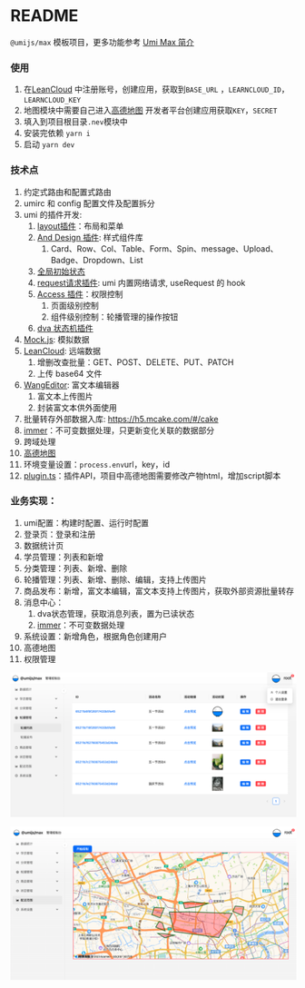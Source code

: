 # README

`@umijs/max` 模板项目，更多功能参考 [Umi Max 简介](https://umijs.org/docs/max/introduce)



### 使用

1. 在[LeanCloud](https://console-e1.leancloud.cn/apps/m5EfUDt71FM4z2asxZAcxAAV-9Nh9j0Va/storage/data/stu) 中注册账号，创建应用，获取到`BASE_URL` ，`LEARNCLOUD_ID`，`LEARNCLOUD_KEY`
2. 地图模块中需要自己进入[高德地图](https://lbs.amap.com/api/javascript-api/guide/abc/prepare) 开发者平台创建应用获取`KEY`，`SECRET`
3. 填入到项目根目录`.nev`模块中
4. 安装完依赖 `yarn i`
5. 启动 `yarn dev`



### 技术点

1. 约定式路由和配置式路由
2. umirc 和 config 配置文件及配置拆分
3. umi 的插件开发: 
   1. [layout插件](https://umijs.org/docs/max/layout-menu)：布局和菜单
   2. [And Design 插件](https://ant.design/components/overview-cn): 样式组件库
      1. Card、Row、Col、Table、Form、Spin、message、Upload、Badge、Dropdown、List
   3. [全局初始状态](https://umijs.org/docs/max/data-flow)
   4. [request请求插件](https://umijs.org/docs/max/request): umi 内置网络请求, useRequest 的 hook
   5. [Access 插件](https://umijs.org/docs/max/access)：权限控制
      1. 页面级别控制
      2. 组件级别控制：轮播管理的操作按钮
   6. [dva 状态机插件](https://umijs.org/docs/max/dva)
4. [Mock.js](https://umijs.org/docs/guides/mock): 模拟数据
5. [LeanCloud](https://console-e1.leancloud.cn/apps/m5EfUDt71FM4z2asxZAcxAAV-9Nh9j0Va/storage/data/stu): 远端数据
   1. 增删改查批量：GET、POST、DELETE、PUT、PATCH
   2. 上传 base64 文件
6. [WangEditor](https://www.wangeditor.com/): 富文本编辑器
   1. 富文本上传图片
   2. 封装富文本供外面使用
7. 批量转存外部数据入库: https://h5.mcake.com/#/cake
8. [immer](https://immerjs.github.io/immer/zh-CN/)：不可变数据处理，只更新变化关联的数据部分
9. 跨域处理
10. [高德地图](https://lbs.amap.com/api/javascript-api/guide/abc/prepare)
11. 环境变量设置：`process.env`url，key，id
12. [plugin.ts](https://umijs.org/docs/guides/directory-structure#plugints)：插件API，项目中高德地图需要修改产物html，增加script脚本



### 业务实现：

1. umi配置：构建时配置、运行时配置
2. 登录页：登录和注册
3. 数据统计页
4. 学员管理：列表和新增
5. 分类管理：列表、新增、删除
6. 轮播管理：列表、新增、删除、编辑，支持上传图片
7. 商品发布：新增，富文本编辑，富文本支持上传图片，获取外部资源批量转存
8. 消息中心：
   1. dva状态管理，获取消息列表，置为已读状态
   2. [immer](https://immerjs.github.io/immer/zh-CN/)：不可变数据处理
9. 系统设置：新增角色，根据角色创建用户
10. 高德地图
11. 权限管理



![2](./images/2.png)

![1](./images/1.png)
